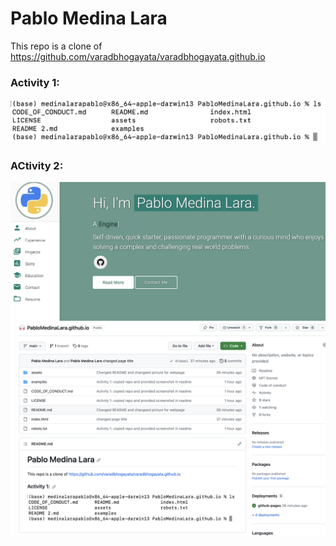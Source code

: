 # Pablo Medina Lara

This repo is a clone of https://github.com/varadbhogayata/varadbhogayata.github.io

### Activity 1:

![Repo Copy](/assets/screenshots/repo.png)

### ACtivity 2:


![repo](/assets/screenshots/A21.png)
![website](/assets/screenshots/A22.png)


